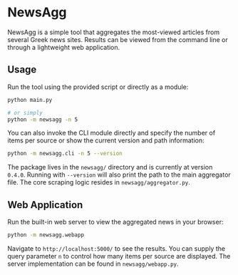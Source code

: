 # NewsAgg

NewsAgg is a simple tool that aggregates the most-viewed
articles from several Greek news sites. Results can be viewed from the
command line or through a lightweight web application.

## Usage

Run the tool using the provided script or directly as a module:

```bash
python main.py

# or simply
python -m newsagg -n 5
```

You can also invoke the CLI module directly and specify the number of
items per source or show the current version and path information:

```bash
python -m newsagg.cli -n 5 --version
```

The package lives in the `newsagg/` directory and is currently at
version `0.4.0`.
Running with `--version` will also print the path to the main
aggregator file. The core scraping logic resides in
`newsagg/aggregator.py`.

## Web Application

Run the built-in web server to view the aggregated news in your browser:

```bash
python -m newsagg.webapp
```

Navigate to `http://localhost:5000/` to see the results. You can supply
the query parameter `n` to control how many items per source are
displayed.
The server implementation can be found in `newsagg/webapp.py`.
